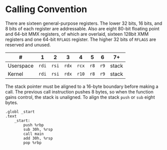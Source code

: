 # Calling Convention

There are sixteen general-purpose registers. The lower 32 bits, 16 bits, and 8 bits of each register are addressable. Also are eight 80-bit floating point and 64-bit MMX registers, of which are overlaid, sixteen 128bit XMM registers and one 64-bit `RFLAGS` register. The higher 32 bits of `RFLAGS` are reserved and unused.

| # | 1 | 2 | 3 | 4 | 5 | 6 | 7+ |
 -- | -- | -- | -- | -- | -- | -- | --
Userspace | `rdi` | `rsi` | `rdx` | `rcx` | `r8` | `r9` | stack
Kernel    | `rdi` | `rsi` | `rdx` | `r10` | `r8` | `r9` | stack

The stack pointer must be aligned to a 16-byte boundary before making a call. The previous call instruction pushes 8 bytes, so when the function gains control, the stack is unaligned. To align the stack `push` or `sub` eight bytes.

```assembly
.globl _start
.text
	_start:
		push %rbp
		sub 30h, %rsp
		call main
		add 30h, %rsp
		pop %rbp
```
